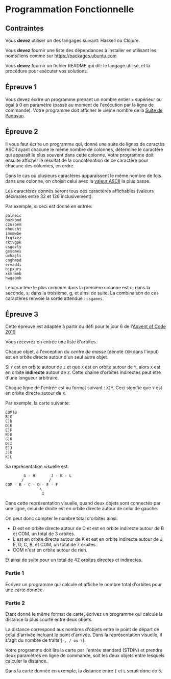 # Programmation Fonctionnelle

## Contraintes

Vous **devez** utiliser un des langages suivant: Haskell ou Clojure.

Vous **devez** fournir une liste des dépendances à installer en utilisant les noms/liens comme sur https://packages.ubuntu.com

Vous **devez** fournir un fichier README qui dit: le langage utilisé, et la procédure pour exécuter vos solutions.

## Épreuve 1

Vous devez écrire un programme prenant un nombre entier `x` supérieur ou égal à 0 en paramètre (passé au moment de l'exécution par la ligne de commande). Votre programme doit afficher le `x`ième nombre de la [Suite de Padovan](https://fr.wikipedia.org/wiki/Suite_de_Padovan).

## Épreuve 2

Il vous faut écrire un programme qui, donné une suite de lignes de caractès ASCII ayant chacune le même nombre de colonnes, détermine le caractère qui apparaît le plus souvent dans cette colonne. Votre programme doit ensuite afficher le résultat de la concaténation de ce caractère pour chacune des colonnes, en ordre.

Dans le cas où plusieurs caractères apparaîssent le même nombre de fois dans une colonne, on choisit celui avec la [valeur ASCII](https://www.ascii-code.com/) la plus basse.

Les caractères donnés seront tous des caractères affichables (valeurs décimales entre 32 et 126 inclusivement).

Par exemple, si ceci est donné en entrée:

```
palneic
bmzkbmd
czusoem
eheucht
innmwbe
fcglxez
rktvgpk
csgozly
gsscmes
uxhajls
cnghmpd
ervaddi
hjpxurs
xsmrmeb
hwgabmh
```

Le caractère le plus commun dans la première colonne est c; dans la seconde, s; dans la troisième, g, et ainsi de suite. La combinaison de ces caractères renvoie la sortie attendue : `csgames`.

## Épreuve 3

Cette épreuve est adaptée à partir du défi pour le jour 6 de l'[Advent of Code 2019](https://adventofcode.com/2019/day/6)

Vous recevrez en entrée une liste d'orbites.

Chaque objet, à l'exception du *centre de masse* (dénoté `COM` dans l'input) est en orbite directe autour d'un seul autre objet.

Si `Y` est en orbite autour de `Z` et que `X` est en orbite autour de `Y`, alors `X` est en orbite **indirecte** autour de `Z`. Cette chaîne d'orbites indirectes peut être d'une longueur arbitraire.

Chaque ligne de l'entrée est au format suivant : `X)Y`. Ceci signifie que `Y` est en orbite directe autour de `X`.

Par exemple, la carte suivante:

```
COM)B
B)C
C)D
D)E
E)F
B)G
G)H
D)I
E)J
J)K
K)L
```

Sa représentation visuelle est:

```
        G - H       J - K - L
       /           /
COM - B - C - D - E - F
               \
                I
```

Dans cette représentation visuelle, quand deux objets sont connectés par une ligne, celui de droite est en orbite directe autour de celui de gauche.

On peut donc compter le nombre total d'orbites ainsi:

 - D est en orbite directe autour de C et est en orbite indirecte autour de B et COM, un total de 3 orbites.
 - L est en orbite directe autour de K et est en orbite indirecte autour de J, E, D, C, B, et COM, un total de 7 orbites.
 - COM n'est en orbite autour de rien.

Et ainsi de suite pour un total de 42 orbites directes et indirectes.

### Partie 1

Écrivez un programme qui calcule et affiche le nombre total d'orbites pour une carte donnée.

### Partie 2

Étant donné le même format de carte, écrivez un programme qui calcule la distance la plus courte entre deux objets.

La distance correspond aux nombres d'objets entre le point de départ de celui d'arrivée incluant le point d'arrivée. Dans la représentation visuelle, il s'agit du nombre de traits (`-, / ou \`).

Votre programme doit lire la carte par l'entrée standard (STDIN) et prendre deux paramètres en ligne de commande, soit les deux objets entre lesquels calculer la distance.

Dans la carte donnée en exemple, la distance entre `I` et `L` serait donc de 5.
